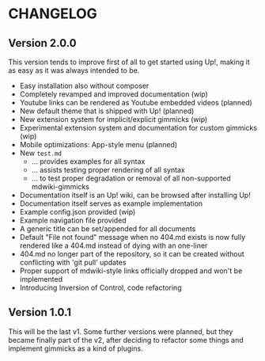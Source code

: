 CHANGELOG
=========

Version 2.0.0
-------------

This version tends to improve first of all to get started using Up!, making 
it as easy as it was always intended to be.

  * Easy installation also without composer
  * Completely revamped and improved documentation (wip)
  * Youtube links can be rendered as Youtube embedded videos (planned)
  * New default theme that is shipped with Up! (planned)
  * New extension system for implicit/explicit gimmicks (wip)
  * Experimental extension system and documentation for custom gimmicks (wip)
  * Mobile optimizations: App-style menu (planned)
  * New `test.md`
    * ... provides examples for all syntax
    * ... assists testing proper rendering of all syntax
    * ... to test proper degradation or removal of all non-supported mdwiki-gimmicks
  * Documentation itself is an Up! wiki, can be browsed after installing Up!
  * Documentation itself serves as example implementation
  * Example config.json provided (wip)
  * Example navigation file provided
  * A generic title can be set/appended for all documents
  * Default "File not found" message when no 404.md exists is now fully rendered like a 404.md instead of dying with an one-liner
  * 404.md no longer part of the repository, so it can be created without conflicting with 'git pull' updates
  * Proper support of mdwiki-style links officially dropped and won't be implemented
  * Introducing Inversion of Control, code refactoring

Version 1.0.1
-------------

This will be the last v1. Some further versions were planned, but they became
finally part of the v2, after deciding to refactor some things and implement 
gimmicks as a kind of plugins. 
